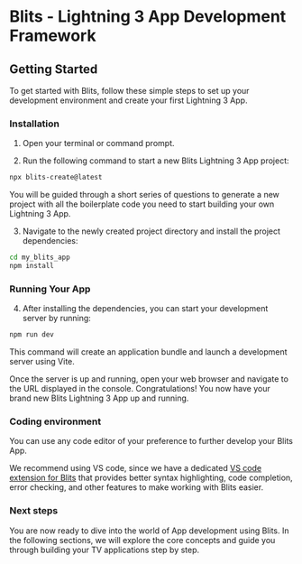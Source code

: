 # Blits - Lightning 3 App Development Framework

## Getting Started

To get started with Blits, follow these simple steps to set up your development environment and create your first Lightning 3 App.

### Installation

1. Open your terminal or command prompt.

2. Run the following command to start a new Blits Lightning 3 App project:

```bash
npx blits-create@latest
```

 You will be guided through a short series of questions to generate a new project with all the boilerplate code you need to start building your own Lightning 3 App.

3. Navigate to the newly created project directory and install the project dependencies:

```bash
cd my_blits_app
npm install
```

### Running Your App

4. After installing the dependencies, you can start your development server by running:

```bash
npm run dev
```

This command will create an application bundle and launch a development server using Vite.

Once the server is up and running, open your web browser and navigate to the URL displayed in the console. Congratulations! You now have your brand new Blits Lightning 3 App up and running.

### Coding environment

You can use any code editor of your preference to further develop your Blits App.

We recommend using VS code, since we have a dedicated [VS code extension for Blits](https://marketplace.visualstudio.com/items?itemName=LightningJS.lightning-blits) that provides better syntax highlighting, code completion, error
checking, and other features to make working with Blits easier.

### Next steps

You are now ready to dive into the world of App development using Blits. In the following sections, we will explore the core concepts and guide you through building your TV applications step by step.
